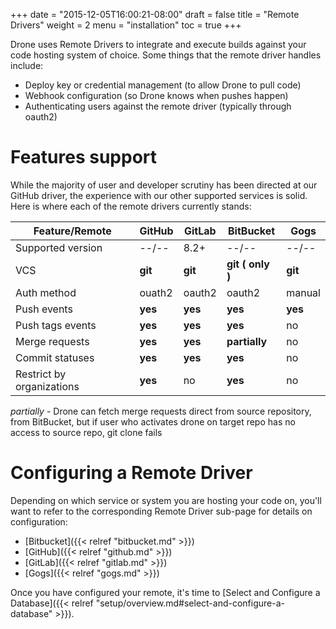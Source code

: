 +++
date = "2015-12-05T16:00:21-08:00"
draft = false
title = "Remote Drivers"
weight = 2
menu = "installation"
toc = true
+++

Drone uses Remote Drivers to integrate and execute builds against your code hosting system of choice. Some things that the remote driver handles include:

* Deploy key or credential management (to allow Drone to pull code)
* Webhook configuration (so Drone knows when pushes happen)
* Authenticating users against the remote driver (typically through oauth2)

# Features support

While the majority of user and developer scrutiny has been directed at our GitHub driver, the experience with our other supported services is solid. Here is where each of the remote drivers currently stands:

| Feature/Remote            | GitHub  | GitLab  | BitBucket           | Gogs    |
|---------------------------|---------|---------|---------------------|---------|
| Supported version         | --/--   | 8.2+    | --/--               | --/--   |
| VCS                       | **git** | **git** | **git ( only )**    | **git** |
| Auth method               | ouath2  | oauth2  | oauth2              | manual  |
| Push events               | **yes** | **yes** | **yes**             | **yes** |
| Push tags events          | **yes** | **yes** | **yes**             | no      |
| Merge requests            | **yes** | **yes** | **partially**       | no      |
| Commit statuses           | **yes** | **yes** | **yes**             | no      |
| Restrict by organizations | **yes** | no      | **yes**             | no      |

*partially* - Drone can fetch merge requests direct from source repository, from BitBucket, but if user who activates drone on target repo has no access to source repo, git clone fails

# Configuring a Remote Driver

Depending on which service or system you are hosting your code on, you'll want to refer to the corresponding Remote Driver sub-page for details on configuration:

* [Bitbucket]({{< relref "bitbucket.md" >}})
* [GitHub]({{< relref "github.md" >}})
* [GitLab]({{< relref "gitlab.md" >}})
* [Gogs]({{< relref "gogs.md" >}})

Once you have configured your remote, it's time to [Select and Configure a Database]({{< relref "setup/overview.md#select-and-configure-a-database" >}}).
